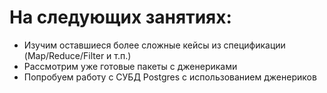 # На следующих занятиях:

- Изучим оставшиеся более сложные кейсы из спецификации (Map/Reduce/Filter и т.п.)
- Рассмотрим уже готовые пакеты с дженериками
- Попробуем работу с СУБД Postgres с использованием дженериков
